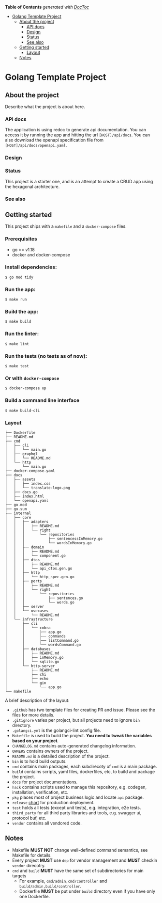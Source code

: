 <!-- START doctoc generated TOC please keep comment here to allow auto update -->
<!-- DON'T EDIT THIS SECTION, INSTEAD RE-RUN doctoc TO UPDATE -->
**Table of Contents**  *generated with [DocToc](https://github.com/thlorenz/doctoc)*

- [Golang Template Project](#golang-template-project)
    - [About the project](#about-the-project)
        - [API docs](#api-docs)
        - [Design](#design)
        - [Status](#status)
        - [See also](#see-also)
    - [Getting started](#getting-started)
        - [Layout](#layout)
    - [Notes](#notes)

<!-- END doctoc generated TOC please keep comment here to allow auto update -->

# Golang Template Project

## About the project

Describe what the project is about here.

### API docs

The application is using redoc to generate api documentation.
You can access it by running the app and hitting the url `[HOST]/api/docs`.
You can also download the openapi specification file from `[HOST]/api/docs/openapi.yaml`.

### Design



### Status

This project is a starter one, and is an attempt to create a CRUD app using the hexagonal architecture.

### See also

## Getting started

This project ships with a `makefile` and a `docker-compose` files.

### Prerequisites

- go >= v1.18
- docker and docker-compose

### Install dependencies:
```shell
$ go mod tidy
```

### Run the app:
```shell
$ make run
```

### Build the app:
```shell
$ make build
```

### Run the linter:
```shell
$ make lint
```

### Run the tests (no tests as of now):
```shell
$ make test
```

### Or with `docker-compose`
```shell
$ docker-compose up
```

### Build a command line interface
```shell
$ make build-cli
```

### Layout

```tree
├── Dockerfile
├── README.md
├── cmd
│   ├── cli
│   │   └── main.go
│   ├── graphql
│   │   └── README.md
│   └── http
│       └── main.go
├── docker-compose.yaml
├── docs
│   ├── assets
│   │   ├── index.css
│   │   └── translate-logo.png
│   ├── docs.go
│   ├── index.html
│   └── openapi.yaml
├── go.mod
├── go.sum
├── internal
│   ├── core
│   │   ├── adapters
│   │   │   ├── README.md
│   │   │   └── right
│   │   │       └── repositories
│   │   │           ├── sentencessInMemory.go
│   │   │           └── wordsInMemory.go
│   │   ├── domain
│   │   │   ├── README.md
│   │   │   └── component.go
│   │   ├── dtos
│   │   │   ├── README.md
│   │   │   └── api_dtos.gen.go
│   │   ├── http
│   │   │   └── http_spec.gen.go
│   │   ├── ports
│   │   │   ├── README.md
│   │   │   └── right
│   │   │       └── repositories
│   │   │           ├── sentences.go
│   │   │           └── words.go
│   │   ├── server
│   │   └── usecases
│   │       └── README.md
│   └── infrastructure
│       ├── cli
│       │   └── cobra
│       │       ├── app.go
│       │       ├── commands
│       │       ├── listCommand.go
│       │       └── wordsCommand.go
│       ├── databases
│       │   ├── README.md
│       │   ├── inMemory.go
│       │   └── sqlite.go
│       └── http-server
│           ├── README.md
│           ├── chi
│           ├── echo
│           └── gin
│               └── app.go
└── makefile
```

A brief description of the layout:

* `.github` has two template files for creating PR and issue. Please see the files for more details.
* `.gitignore` varies per project, but all projects need to ignore `bin` directory.
* `.golangci.yml` is the golangci-lint config file.
* `Makefile` is used to build the project. **You need to tweak the variables based on your project**.
* `CHANGELOG.md` contains auto-generated changelog information.
* `OWNERS` contains owners of the project.
* `README.md` is a detailed description of the project.
* `bin` is to hold build outputs.
* `cmd` contains main packages, each subdirecoty of `cmd` is a main package.
* `build` contains scripts, yaml files, dockerfiles, etc, to build and package the project.
* `docs` for project documentations.
* `hack` contains scripts used to manage this repository, e.g. codegen, installation, verification, etc.
* `pkg` places most of project business logic and locate `api` package.
* `release` [chart](https://github.com/caicloud/charts) for production deployment.
* `test` holds all tests (except unit tests), e.g. integration, e2e tests.
* `third_party` for all third party libraries and tools, e.g. swagger ui, protocol buf, etc.
* `vendor` contains all vendored code.

## Notes

* Makefile **MUST NOT** change well-defined command semantics, see Makefile for details.
* Every project **MUST** use `dep` for vendor management and **MUST** checkin `vendor` direcotry.
* `cmd` and `build` **MUST** have the same set of subdirectories for main targets
    * For example, `cmd/admin,cmd/controller` and `build/admin,build/controller`.
    * Dockerfile **MUST** be put under `build` directory even if you have only one Dockerfile.
